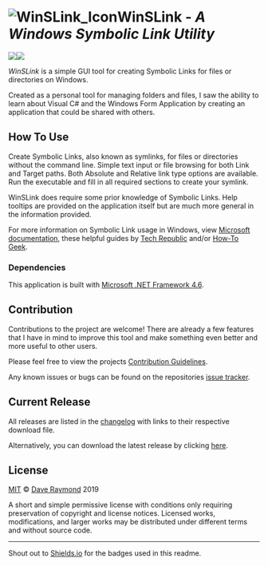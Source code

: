# ![WinSLink_Icon](C:\Users\daver\OneDrive\GitHub\WinSLink\assets\WinSLink_Icon.png)WinSLink - *A Windows Symbolic Link Utility*
[![](https://img.shields.io/badge/version-0.0.1--beta-green.svg)](https://github.com/ravedaymond/WinSLink/blob/master/CHANGELOG.md)[![](https://img.shields.io/badge/license-MIT-blue.svg)](https://github.com/ravedaymond/WinSLink/blob/master/LICENSE)

*WinSLink* is a simple GUI tool for creating Symbolic Links for files or directories on Windows. 

Created as a personal tool for managing folders and files, I saw the ability to learn about Visual C# and the Windows Form Application by creating an application that could be shared with others.

## How To Use

Create Symbolic Links, also known as symlinks, for files or directories without the command line. Simple text input or file browsing for both Link and Target paths. Both Absolute and Relative link type options are available. Run the executable and fill in all required sections to create your symlink. 

WinSLink does require some prior knowledge of Symbolic Links. Help tooltips are provided on the application itself but are much more general in the information provided. 

For more information on Symbolic Link usage in Windows, view [Microsoft documentation](https://docs.microsoft.com/en-us/windows/desktop/fileio/symbolic-links), these helpful guides by [Tech Republic](https://www.techrepublic.com/article/how-to-take-advantage-of-symbolic-links-in-window-10/) and/or [How-To Geek](https://www.howtogeek.com/howto/16226/complete-guide-to-symbolic-links-symlinks-on-windows-or-linux/).

### Dependencies

This application is built with [Microsoft .NET Framework 4.6](https://www.microsoft.com/en-us/download/details.aspx?id=48130).

## Contribution

Contributions to the project are welcome! There are already a few features that I have in mind to improve this tool and make something even better and more useful to other users.

Please feel free to view the projects [Contribution Guidelines](https://github.com/ravedaymond/WinSLink/blob/master/CONTRIBUTION.md).

Any known issues or bugs can be found on the repositories [issue tracker](https://github.com/ravedaymond/WinSLink/issues).

## Current Release

All releases are listed in the [changelog](https://github.com/ravedaymond/WinSLink/blob/master/CHANGELOG.md) with links to their respective download file.

Alternatively, you can download the latest release by clicking [here]().

## License

[MIT](https://github.com/ravedaymond/WinSLink/blob/master/LICENSE) &copy; [Dave Raymond](https://github.com/ravedaymond) 2019

A short and simple permissive license with conditions only requiring preservation of copyright and license notices. Licensed works, modifications, and larger works may be distributed under different terms and without source code.

---

Shout out to [Shields.io](https://github.com/badges/shields) for the badges used in this readme.